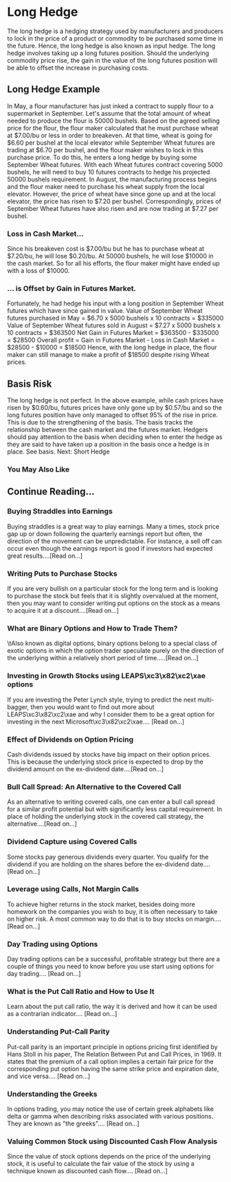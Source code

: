 # Long Hedge
The long hedge is a hedging strategy used by manufacturers and producers to lock in the price of a product or commodity to be purchased some time in the future. Hence, the long hedge is also known as input hedge.
The long hedge involves taking up a long futures position. Should the underlying commodity price rise, the gain in the value of the long futures position will be able to offset the increase in purchasing costs.

## Long Hedge Example
In May, a flour manufacturer has just inked a contract to supply flour to a supermarket in September. Let's assume that the total amount of wheat needed to produce the flour is 50000 bushels. Based on the agreed selling price for the flour, the flour maker calculated that he must purchase wheat at $7.00/bu or less in order to breakeven.
At that time, wheat is going for $6.60 per bushel at the local elevator while September Wheat futures are trading at $6.70 per bushel, and the flour maker wishes to lock in this purchase price. To do this, he enters a long hedge by buying some September Wheat futures.
With each Wheat futures contract covering 5000 bushels, he will need to buy 10 futures contracts to hedge his projected 50000 bushels requirement.
In August, the manufacturing process begins and the flour maker need to purchase his wheat supply from the local elevator. However, the price of wheat have since gone up and at the local elevator, the price has risen to $7.20 per bushel. Correspondingly, prices of September Wheat futures have also risen and are now trading at $7.27 per bushel.

### Loss in Cash Market...
Since his breakeven cost is $7.00/bu but he has to purchase wheat at $7.20/bu, he will lose $0.20/bu. At 50000 bushels, he will lose $10000 in the cash market.
So for all his efforts, the flour maker might have ended up with a loss of $10000.

### ... is Offset by Gain in Futures Market.
Fortunately, he had hedge his input with a long position in September Wheat futures which have since gained in value.
Value of September Wheat futures purchased in May = $6.70 x 5000 bushels x 10 contracts = $335000
Value of September Wheat futures sold in August = $7.27 x 5000 bushels x 10 contracts = $363500
Net Gain in Futures Market = $363500 - $335000 = $28500
Overall profit = Gain in Futures Market - Loss in Cash Market = $28500 - $10000 = $18500
Hence, with the long hedge in place, the flour maker can still manage to make a profit of $18500 despite rising Wheat prices.

## Basis Risk
The long hedge is not perfect. In the above example, while cash prices have risen by $0.60/bu, futures prices have only gone up by $0.57/bu and so the long futures position have only managed to offset 95% of the rise in price. This is due to the strengthening of the basis.
The basis tracks the relationship between the cash market and the futures market. Hedgers should pay attention to the basis when deciding when to enter the hedge as they are said to have taken up a position in the basis once a hedge is in place. See basis.
Next: Short Hedge 

### You May Also Like

## Continue Reading...

### Buying Straddles into Earnings
Buying straddles is a great way to play earnings.        Many a times, stock price gap up or down following the quarterly earnings report        but often, the direction of the movement can be unpredictable. For instance, a sell        off can occur even though the earnings report is good if investors had expected        great results....[Read on...]

### Writing Puts to Purchase Stocks
If you are very bullish on a particular stock for the long term and is looking to        purchase the stock but feels that it is slightly overvalued at the moment, then        you may want to consider writing put options on the        stock as a means to acquire it at a discount....[Read on...]

### What are Binary Options and How to Trade Them?
\tAlso known as digital options, binary options belong to a special class of exotic options in which the option trader speculate purely on the direction of the underlying within a relatively short period of time.....[Read on...]

### Investing in Growth Stocks using LEAPS\xc3\x82\xc2\xae options
If you are investing the Peter Lynch style, trying to predict the next multi-bagger,    then you would want to find out more about LEAPS\xc3\x82\xc2\xae and why I consider them to be a great option for investing in the next Microsoft\xc3\x82\xc2\xae....        [Read on...]

### Effect of Dividends on Option Pricing
Cash dividends issued by stocks have big impact on their option prices. This is    because the underlying stock price is expected to drop by the dividend amount on the ex-dividend date....[Read on...]

### Bull Call Spread: An Alternative to the Covered Call
As an alternative to writing covered calls, one can enter a bull call spread for    a similar profit potential but with significantly less capital requirement. In    place of holding the underlying stock in the covered call strategy, the alternative....[Read on...]

### Dividend Capture using Covered Calls
Some stocks pay generous dividends every quarter. You qualify for the dividend if        you are holding on the shares before the ex-dividend date....[Read on...]

### Leverage using Calls, Not Margin Calls
To achieve higher returns in the stock market, besides doing more homework on the        companies you wish to buy, it is often necessary to        take on higher risk. A most common way to do that is to buy stocks on margin....[Read on...]

### Day Trading using Options
Day trading options can be a successful, profitable strategy but there are a couple of things you need to know before you use start using options for day trading.... [Read on...]

### What is the Put Call Ratio and How to Use It
Learn about the put call ratio, the way it is derived and how it can be used as a contrarian indicator.... [Read on...]

### Understanding Put-Call Parity
Put-call parity is an important principle in options pricing first identified by Hans Stoll in his paper, The Relation Between Put and Call Prices, in 1969. It states that the premium of a call option implies a certain fair price for the corresponding put option having the same strike price and expiration date, and vice versa.... [Read on...]

### Understanding the Greeks
In options trading, you may notice the use of certain greek alphabets like delta        or gamma when describing risks associated with various positions. They are known as "the greeks".... [Read on...]

### Valuing Common Stock using Discounted Cash Flow    Analysis
Since the value of stock options depends on the price of the underlying stock, it        is useful to calculate the fair value of the stock by using a technique known as        discounted cash flow....        [Read on...]

